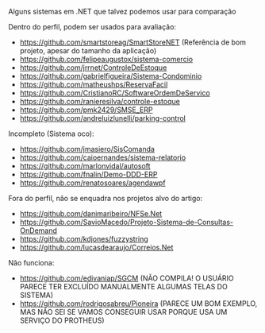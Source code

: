 Alguns sistemas em .NET que talvez podemos usar para comparação

Dentro do perfil, podem ser usados para avaliação:
+ https://github.com/smartstoreag/SmartStoreNET (Referência de bom projeto, apesar do tamanho da aplicação)
+ https://github.com/felipeaugustox/sistema-comercio
+ https://github.com/jrrnet/ControleDeEstoque
+ https://github.com/gabrielfigueira/Sistema-Condominio
+ https://github.com/matheushps/ReservaFacil
+ https://github.com/CristianoRC/SoftwareOrdemDeServico
+ https://github.com/ranieresilva/controle-estoque
+ https://github.com/pmk2429/SMSE_ERP
+ https://github.com/andreluizlunelli/parking-control

Incompleto (Sistema oco):

+ https://github.com/jmasiero/SisComanda
+ https://github.com/caioernandes/sistema-relatorio
+ https://github.com/marlonvidal/autosoft
+ https://github.com/fnalin/Demo-DDD-ERP
+ https://github.com/renatosoares/agendawpf

Fora do perfil, não se enquadra nos projetos alvo do artigo:

+ https://github.com/danimaribeiro/NFSe.Net
+ https://github.com/SavioMacedo/Projeto-Sistema-de-Consultas-OnDemand
+ https://github.com/kdjones/fuzzystring
+ https://github.com/lucasdearaujo/Correios.Net

Não funciona:

+ https://github.com/edivaniap/SGCM (NÃO COMPILA! O USUÁRIO PARECE TER EXCLUÍDO MANUALMENTE ALGUMAS TELAS DO SISTEMA)
+ https://github.com/rodrigosabreu/Pioneira (PARECE UM BOM EXEMPLO, MAS NÃO SEI SE VAMOS CONSEGUIR USAR PORQUE USA UM SERVIÇO DO PROTHEUS)
